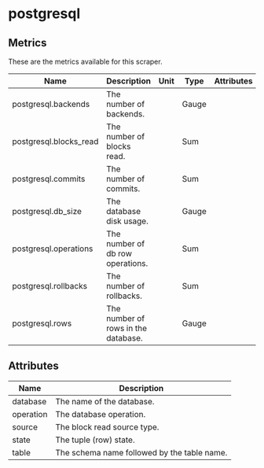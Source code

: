 [comment]: <> (Code generated by mdatagen. DO NOT EDIT.)

# postgresql

## Metrics

These are the metrics available for this scraper.

| Name | Description | Unit | Type | Attributes |
| ---- | ----------- | ---- | ---- | ---------- |
| postgresql.backends | The number of backends. |  | Gauge | <ul> </ul> |
| postgresql.blocks_read | The number of blocks read. |  | Sum | <ul> </ul> |
| postgresql.commits | The number of commits. |  | Sum | <ul> </ul> |
| postgresql.db_size | The database disk usage. |  | Gauge | <ul> </ul> |
| postgresql.operations | The number of db row operations. |  | Sum | <ul> </ul> |
| postgresql.rollbacks | The number of rollbacks. |  | Sum | <ul> </ul> |
| postgresql.rows | The number of rows in the database. |  | Gauge | <ul> </ul> |

## Attributes

| Name | Description |
| ---- | ----------- |
| database | The name of the database. |
| operation | The database operation. |
| source | The block read source type. |
| state | The tuple (row) state. |
| table | The schema name followed by the table name. |